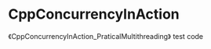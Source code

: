 CppConcurrencyInAction
======================

《CppConcurrencyInAction_PraticalMultithreading》 test code
